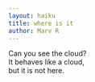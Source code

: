```yaml
---
layout: haiku
title: where is it
author: Marv R
---
```


Can you see the cloud?<br>
It behaves like a cloud,<br>
but it is not here.<br>
